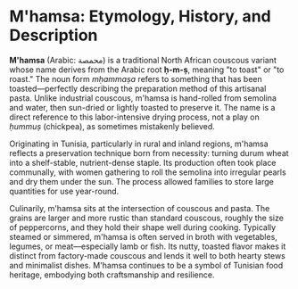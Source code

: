 # M'hamsa: Etymology, History, and Description

**M'hamsa** (Arabic: محمصة) is a traditional North African couscous variant whose name derives from the Arabic root **ḥ-m-ṣ**, meaning "to toast" or "to roast." The noun form *mḥammaṣa* refers to something that has been toasted—perfectly describing the preparation method of this artisanal pasta. Unlike industrial couscous, m'hamsa is hand-rolled from semolina and water, then sun-dried or lightly toasted to preserve it. The name is a direct reference to this labor-intensive drying process, not a play on *ḥummuṣ* (chickpea), as sometimes mistakenly believed.

Originating in Tunisia, particularly in rural and inland regions, m'hamsa reflects a preservation technique born from necessity: turning durum wheat into a shelf-stable, nutrient-dense staple. Its production often took place communally, with women gathering to roll the semolina into irregular pearls and dry them under the sun. The process allowed families to store large quantities for use year-round.
 
Culinarily, m'hamsa sits at the intersection of couscous and pasta. The grains are larger and more rustic than standard couscous, roughly the size of peppercorns, and they hold their shape well during cooking. Typically steamed or simmered, m'hamsa is often served in broth with vegetables, legumes, or meat—especially lamb or fish. Its nutty, toasted flavor makes it distinct from factory-made couscous and lends it well to both hearty stews and minimalist dishes. M'hamsa continues to be a symbol of Tunisian food heritage, embodying both craftsmanship and resilience. 